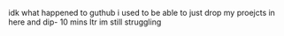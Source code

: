 idk what happened to guthub i used to be able to just drop my proejcts in here and dip- 10 mins ltr im still struggling
